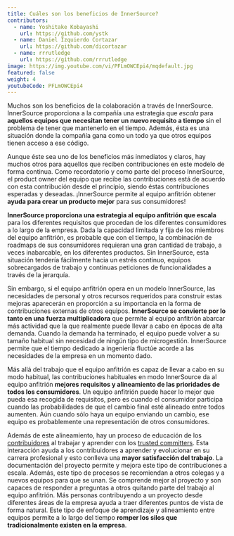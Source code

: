 ```yaml
---
title: Cuáles son los beneficios de InnerSource?
contributors:
  - name: Yoshitake Kobayashi
    url: https://github.com/ystk
  - name: Daniel Izquierdo Cortazar
    url: https://github.com/dicortazar
  - name: rrrutledge
    url: https://github.com/rrrutledge
image: https://img.youtube.com/vi/PFLmOWCEpi4/mqdefault.jpg
featured: false
weight: 4
youtubeCode: PFLmOWCEpi4
---
```

<div class="paragraph">
<p>Muchos son los beneficios de la colaboración a través de InnerSource.
InnerSource proporciona a la compañía una estrategia que <em>escala</em> para <strong>aquellos equipos que necesitan tener un nuevo requisito a tiempo</strong> sin el problema de tener que mantenerlo en el tiempo.
Además, ésta es una situación donde la compañía gana como un todo ya que otros equipos tienen acceso a ese código.</p>
</div>
<div class="paragraph">
<p>Aunque éste sea uno de los beneficios más inmediatos y claros, hay muchos otros para aquellos que reciben contribuciones en este modelo de forma continua.
Como recordatorio y como parte del proceso InnerSource, el product owner del equipo que recibe las contribuciones está de acuerdo con esta contribución desde el principio, siendo éstas contribuciones esperadas y deseadas.
¡InnerSource permite al equipo anfitrión obtener <strong>ayuda para crear un producto mejor</strong> para sus consumidores!</p>
</div>
<div class="paragraph">
<p><strong>InnerSource proporciona una estrategia al equipo anfitrión que escala</strong> para los diferentes requisitos que procedan de los diferentes consumidores a lo largo de la empresa.
Dada la capacidad limitada y fija de los miembros del equipo anfitrión, es probable que con el tiempo, la combinación de roadmaps de sus consumidores requieran una gran cantidad de trabajo, a veces inabarcable, en los diferentes productos.
Sin InnerSource, esta situación tendería fácilmente hacia un estrés continuo, equipos sobrecargados de trabajo y continuas peticiones de funcionalidades a través de la jerarquía.</p>
</div>
<div class="paragraph">
<p>Sin embargo, si el equipo anfitrión opera en un modelo InnerSource, las necesidades de personal y otros recursos requeridos para construir estas mejoras aparecerán en proporción a su importancia en la forma de contribuciones externas de otros equipos.
<strong>InnerSource se convierte por lo tanto en una fuerza multiplicadora</strong> que permite al equipo anfitrión abarcar más actividad que la que realmente puede llevar a cabo en épocas de alta demanda.
Cuando la demanda ha terminado, el equipo puede volver a su tamaño habitual sin necesidad de ningún tipo de microgestión.
InnerSource permite que el tiempo dedicado a ingeniería fluctúe acorde a las necesidades de la empresa en un momento dado.</p>
</div>
<div class="paragraph">
<p>Más allá del trabajo que el equipo anfitrión es capaz de llevar a cabo en su modo habitual, las contribuciones habituales en modo InnerSource da al equipo anfitrión <strong>mejores requisitos y alineamiento de las prioridades de todos los consumidores</strong>. Un equipo anfitrión puede hacer lo mejor que pueda esa recogida de requisitos, pero es cuando el consumidor participa cuando las probabilidades de que el cambio final esté alineado entre todos aumenten.
Aún cuando sólo haya un equipo enviando un cambio, ese equipo es probablemente una representación de otros consumidores.</p>
</div>
<div class="paragraph">
<p>Además de este alineamiento, hay un proceso de educación de los <a href="https://innersourcecommons.org/learn/learning-path/contributor">contribuidores</a> al trabajar y aprender con los <a href="https://innersourcecommons.org/learn/learning-path/trusted-committer">trusted committers</a>.
Esta interacción ayuda a los contribuidores a aprender y evolucionar en su carrera profesional y esto conlleva una <strong>mayor satisfacción del trabajo</strong>.
La documentación del proyecto permite y mejora este tipo de contribuciones a escala.
Además, este tipo de procesos se recomiendan a otros colegas y a nuevos equipos para que se unan. Se comprende mejor al proyecto y son capaces de responder a preguntas a otros quitando parte del trabajo al equipo anfitrión.
Más personas contribuyendo a un proyecto desde diferentes áreas de la empresa ayuda a traer diferentes puntos de vista de forma natural.
Este tipo de enfoque de aprendizaje y alineamiento entre equipos permite a lo largo del tiempo <strong>romper los silos que tradicionalmente existen en la empresa</strong>.</p>
</div>
<!--- This file autogenerated from https://github.com/InnerSourceCommons/InnerSourceLearningPath/blob/master/scripts -->